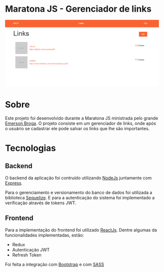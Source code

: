 # Maratona JS - Gerenciador de links

<div>
    <img src=".github/listagem-links.PNG">
</div>

# Sobre

Este projeto foi desenvolvido durante a Maratona JS ministrada pelo grande [Emerson Broga](https://emersonbroga.com/e/sobre/). O projeto consiste em um gerenciador de links, onde após o usuário se cadastrar ele pode salvar os links que lhe são importantes.

# Tecnologias

## Backend

O backend da aplicação foi contruído utilizando [NodeJs](https://nodejs.org/en/) juntamente com [Express](https://expressjs.com/pt-br/).

Para o gerenciamento e versionamento do banco de dados foi utilizada a biblioteca [Sequelize](https://sequelize.org/). E para a autenticação do sistema foi implementado a verificação através de tokens JWT.

## Frontend

Para a implementação do frontend foi utilizado [ReactJs](https://pt-br.reactjs.org/). Dentre algumas da funcionalidades implementadas, estão:

- Redux
- Autenticação JWT
- Refresh Token

Foi feita a integração com [Bootstrap](https://getbootstrap.com/) e com [SASS](https://sass-lang.com/)
